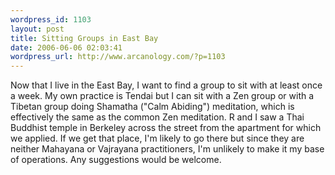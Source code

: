 ```yaml
--- 
wordpress_id: 1103
layout: post
title: Sitting Groups in East Bay
date: 2006-06-06 02:03:41
wordpress_url: http://www.arcanology.com/?p=1103
---
```

Now that I live in the East Bay, I want to find a group to sit with at least once a week. My own practice is Tendai but I can sit with a Zen group or with a Tibetan group doing Shamatha ("Calm Abiding") meditation, which is effectively the same as the common Zen meditation. R and I saw a Thai Buddhist temple in Berkeley across the street from the apartment for which we applied. If we get that place, I'm likely to go there but since they are neither Mahayana or Vajrayana practitioners, I'm unlikely to make it my base of operations. Any suggestions would be welcome.
